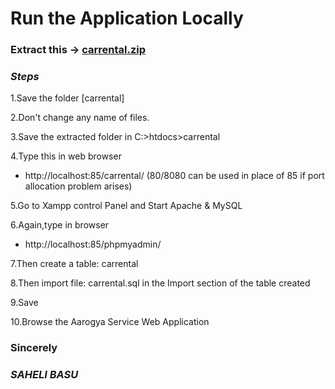 # Run the Application Locally

### Extract this -> [carrental.zip](https://github.com/MehaRima/WebApplication/blob/master/carrental.zip)

### _Steps_

1.Save the folder [carrental]

2.Don't change any name of files.

3.Save the extracted folder in C:>htdocs>carrental

4.Type this in web browser
 - http://localhost:85/carrental/  (80/8080 can be used in place of 85 if port allocation problem arises)
 
5.Go to Xampp control Panel and Start Apache & MySQL

6.Again,type in browser
 - http://localhost:85/phpmyadmin/
 
7.Then create a table: carrental

8.Then import file: carrental.sql in the Import section of the table created

9.Save 

10.Browse the Aarogya Service Web Application

### Sincerely

### _SAHELI BASU_
